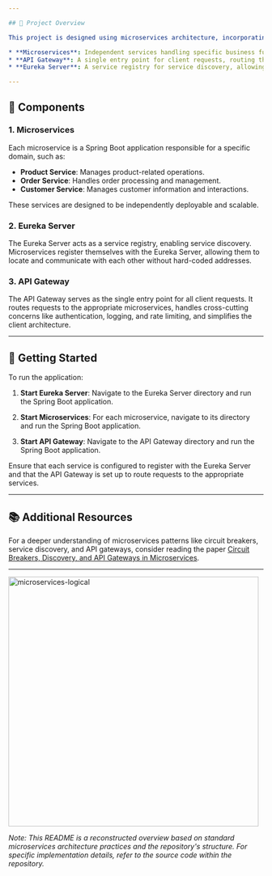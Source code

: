 ```yaml
---

## 🧾 Project Overview

This project is designed using microservices architecture, incorporating the following key components:

* **Microservices**: Independent services handling specific business functionalities.
* **API Gateway**: A single entry point for client requests, routing them to the appropriate microservices.
* **Eureka Server**: A service registry for service discovery, allowing microservices to find and communicate with each other.

---
```


## 🧩 Components

### 1. Microservices

Each microservice is a Spring Boot application responsible for a specific domain, such as:

* **Product Service**: Manages product-related operations.
* **Order Service**: Handles order processing and management.
* **Customer Service**: Manages customer information and interactions.

These services are designed to be independently deployable and scalable.

### 2. Eureka Server

The Eureka Server acts as a service registry, enabling service discovery. Microservices register themselves with the Eureka Server, allowing them to locate and communicate with each other without hard-coded addresses.

### 3. API Gateway

The API Gateway serves as the single entry point for all client requests. It routes requests to the appropriate microservices, handles cross-cutting concerns like authentication, logging, and rate limiting, and simplifies the client architecture.

---

## 🚀 Getting Started

To run the application:

1. **Start Eureka Server**: Navigate to the Eureka Server directory and run the Spring Boot application.

2. **Start Microservices**: For each microservice, navigate to its directory and run the Spring Boot application.

3. **Start API Gateway**: Navigate to the API Gateway directory and run the Spring Boot application.

Ensure that each service is configured to register with the Eureka Server and that the API Gateway is set up to route requests to the appropriate services.

---

## 📚 Additional Resources

For a deeper understanding of microservices patterns like circuit breakers, service discovery, and API gateways, consider reading the paper [Circuit Breakers, Discovery, and API Gateways in Microservices](https://arxiv.org/abs/1609.05830).

---

<img width="494" alt="microservices-logical" src="https://github.com/user-attachments/assets/307c8f16-248c-403a-920f-44b82c57657a" />

*Note: This README is a reconstructed overview based on standard microservices architecture practices and the repository's structure. For specific implementation details, refer to the source code within the repository.*
